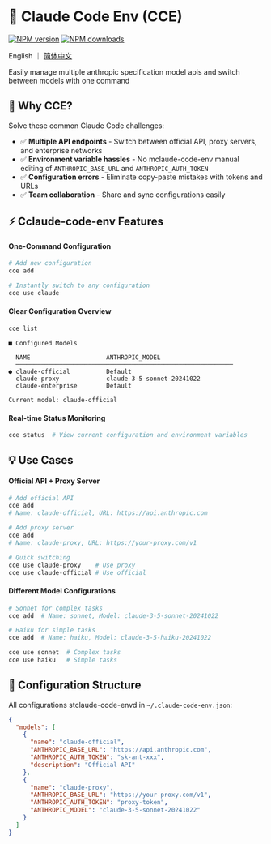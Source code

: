 # 🚀 Claude Code Env (CCE)

[![NPM version](https://img.shields.io/npm/v/@vainjs/claude-code-env.svg?style=flat)](https://npmjs.org/package/@vainjs/claude-code-env) [![NPM downloads](http://img.shields.io/npm/dm/@vainjs/claude-code-env.svg?style=flat)](https://npmjs.org/package/@vainjs/claude-code-env)

English ｜ [简体中文](./README-zh_CN.md)

Easily manage multiple anthropic specification model apis and switch between models with one command

## 🎯 Why CCE?

Solve these common Claude Code challenges:

- ✅ **Multiple API endpoints** - Switch between official API, proxy servers, and enterprise networks
- ✅ **Environment variable hassles** - No mclaude-code-env manual editing of `ANTHROPIC_BASE_URL` and `ANTHROPIC_AUTH_TOKEN`
- ✅ **Configuration errors** - Eliminate copy-paste mistakes with tokens and URLs
- ✅ **Team collaboration** - Share and sync configurations easily

## ⚡ Cclaude-code-env Features

#### One-Command Configuration

```bash
# Add new configuration
cce add

# Instantly switch to any configuration
cce use claude
```

#### Clear Configuration Overview

```bash
cce list
```

```
■ Configured Models

  NAME                     ANTHROPIC_MODEL
  ────────────────────────────────────────────────────────────
● claude-official          Default
  claude-proxy             claude-3-5-sonnet-20241022
  claude-enterprise        Default

Current model: claude-official
```

#### Real-time Status Monitoring

```bash
cce status  # View current configuration and environment variables
```

## 💡 Use Cases

#### Official API + Proxy Server

```bash
# Add official API
cce add
# Name: claude-official, URL: https://api.anthropic.com

# Add proxy server
cce add
# Name: claude-proxy, URL: https://your-proxy.com/v1

# Quick switching
cce use claude-proxy    # Use proxy
cce use claude-official # Use official
```

#### Different Model Configurations

```bash
# Sonnet for complex tasks
cce add  # Name: sonnet, Model: claude-3-5-sonnet-20241022

# Haiku for simple tasks
cce add  # Name: haiku, Model: claude-3-5-haiku-20241022

cce use sonnet  # Complex tasks
cce use haiku   # Simple tasks
```

## 📁 Configuration Structure

All configurations stclaude-code-envd in `~/.claude-code-env.json`:

```json
{
  "models": [
    {
      "name": "claude-official",
      "ANTHROPIC_BASE_URL": "https://api.anthropic.com",
      "ANTHROPIC_AUTH_TOKEN": "sk-ant-xxx",
      "description": "Official API"
    },
    {
      "name": "claude-proxy",
      "ANTHROPIC_BASE_URL": "https://your-proxy.com/v1",
      "ANTHROPIC_AUTH_TOKEN": "proxy-token",
      "ANTHROPIC_MODEL": "claude-3-5-sonnet-20241022"
    }
  ]
}
```
